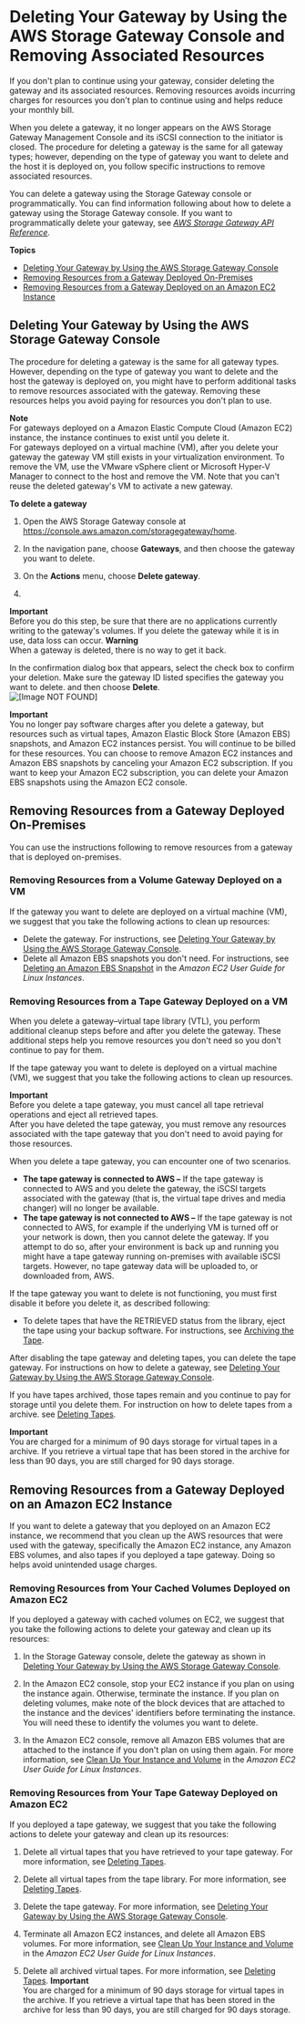 # Deleting Your Gateway by Using the AWS Storage Gateway Console and Removing Associated Resources<a name="deleting-gateway-common"></a>

If you don't plan to continue using your gateway, consider deleting the gateway and its associated resources\. Removing resources avoids incurring charges for resources you don't plan to continue using and helps reduce your monthly bill\. 

When you delete a gateway, it no longer appears on the AWS Storage Gateway Management Console and its iSCSI connection to the initiator is closed\. The procedure for deleting a gateway is the same for all gateway types; however, depending on the type of gateway you want to delete and the host it is deployed on, you follow specific instructions to remove associated resources\. 

You can delete a gateway using the Storage Gateway console or programmatically\. You can find information following about how to delete a gateway using the Storage Gateway console\. If you want to programmatically delete your gateway, see *[AWS Storage Gateway API Reference](https://docs.aws.amazon.com/storagegateway/latest/APIReference/)\.* 

**Topics**
+ [Deleting Your Gateway by Using the AWS Storage Gateway Console](#delete-gateway-procedure)
+ [Removing Resources from a Gateway Deployed On\-Premises](#remove-resources-onpremise)
+ [Removing Resources from a Gateway Deployed on an Amazon EC2 Instance](#EC2GatewayCleanup)

## Deleting Your Gateway by Using the AWS Storage Gateway Console<a name="delete-gateway-procedure"></a>

The procedure for deleting a gateway is the same for all gateway types\. However, depending on the type of gateway you want to delete and the host the gateway is deployed on, you might have to perform additional tasks to remove resources associated with the gateway\. Removing these resources helps you avoid paying for resources you don't plan to use\. 

**Note**  
For gateways deployed on a Amazon Elastic Compute Cloud \(Amazon EC2\) instance, the instance continues to exist until you delete it\.  
For gateways deployed on a virtual machine \(VM\), after you delete your gateway the gateway VM still exists in your virtualization environment\. To remove the VM, use the VMware vSphere client or Microsoft Hyper\-V Manager to connect to the host and remove the VM\. Note that you can't reuse the deleted gateway's VM to activate a new gateway\.

**To delete a gateway**

1. Open the AWS Storage Gateway console at [https://console\.aws\.amazon\.com/storagegateway/home](https://console.aws.amazon.com/storagegateway/)\.

1. In the navigation pane, choose **Gateways**, and then choose the gateway you want to delete\.

1. On the **Actions** menu, choose **Delete gateway**\.

1. 
**Important**  
Before you do this step, be sure that there are no applications currently writing to the gateway's volumes\. If you delete the gateway while it is in use, data loss can occur\.
**Warning**  
When a gateway is deleted, there is no way to get it back\.

   In the confirmation dialog box that appears, select the check box to confirm your deletion\. Make sure the gateway ID listed specifies the gateway you want to delete\. and then choose **Delete**\.  
![\[Image NOT FOUND\]](http://docs.aws.amazon.com/storagegateway/latest/userguide/images/delete-gateway.png)

**Important**  
You no longer pay software charges after you delete a gateway, but resources such as virtual tapes, Amazon Elastic Block Store \(Amazon EBS\) snapshots, and Amazon EC2 instances persist\. You will continue to be billed for these resources\. You can choose to remove Amazon EC2 instances and Amazon EBS snapshots by canceling your Amazon EC2 subscription\. If you want to keep your Amazon EC2 subscription, you can delete your Amazon EBS snapshots using the Amazon EC2 console\.

## Removing Resources from a Gateway Deployed On\-Premises<a name="remove-resources-onpremise"></a>

You can use the instructions following to remove resources from a gateway that is deployed on\-premises\.

### Removing Resources from a Volume Gateway Deployed on a VM<a name="MaintenanceDeleteGateway-common"></a>

If the gateway you want to delete are deployed on a virtual machine \(VM\), we suggest that you take the following actions to clean up resources: 
+ Delete the gateway\. For instructions, see [Deleting Your Gateway by Using the AWS Storage Gateway Console](#delete-gateway-procedure)\.
+ Delete all Amazon EBS snapshots you don't need\. For instructions, see [Deleting an Amazon EBS Snapshot](https://docs.aws.amazon.com/AWSEC2/latest/UserGuide/ebs-deleting-snapshot.html) in the *Amazon EC2 User Guide for Linux Instances*\.

### Removing Resources from a Tape Gateway Deployed on a VM<a name="MaintenanceDeleteGateway-vtl-common"></a>

When you delete a gateway–virtual tape library \(VTL\), you perform additional cleanup steps before and after you delete the gateway\. These additional steps help you remove resources you don't need so you don't continue to pay for them\. 

If the tape gateway you want to delete is deployed on a virtual machine \(VM\), we suggest that you take the following actions to clean up resources\.

**Important**  
Before you delete a tape gateway, you must cancel all tape retrieval operations and eject all retrieved tapes\.  
After you have deleted the tape gateway, you must remove any resources associated with the tape gateway that you don't need to avoid paying for those resources\.

When you delete a tape gateway, you can encounter one of two scenarios\.
+ ****The tape gateway is connected to AWS** –** If the tape gateway is connected to AWS and you delete the gateway, the iSCSI targets associated with the gateway \(that is, the virtual tape drives and media changer\) will no longer be available\. 
+ ****The tape gateway is not connected to AWS** –** If the tape gateway is not connected to AWS, for example if the underlying VM is turned off or your network is down, then you cannot delete the gateway\. If you attempt to do so, after your environment is back up and running you might have a tape gateway running on\-premises with available iSCSI targets\. However, no tape gateway data will be uploaded to, or downloaded from, AWS\. 

If the tape gateway you want to delete is not functioning, you must first disable it before you delete it, as described following: 
+ To delete tapes that have the RETRIEVED status from the library, eject the tape using your backup software\. For instructions, see [Archiving the Tape](backup_netbackup-vtl.md#GettingStarted-archiving-tapes-vtl)\.

After disabling the tape gateway and deleting tapes, you can delete the tape gateway\. For instructions on how to delete a gateway, see [Deleting Your Gateway by Using the AWS Storage Gateway Console](#delete-gateway-procedure)\.

If you have tapes archived, those tapes remain and you continue to pay for storage until you delete them\. For instruction on how to delete tapes from a archive\. see [Deleting Tapes](managing-gateway-vtl.md#deleting-tapes-vtl)\. 

**Important**  
You are charged for a minimum of 90 days storage for virtual tapes in a archive\. If you retrieve a virtual tape that has been stored in the archive for less than 90 days, you are still charged for 90 days storage\. 

## Removing Resources from a Gateway Deployed on an Amazon EC2 Instance<a name="EC2GatewayCleanup"></a>

If you want to delete a gateway that you deployed on an Amazon EC2 instance, we recommend that you clean up the AWS resources that were used with the gateway, specifically the Amazon EC2 instance, any Amazon EBS volumes, and also tapes if you deployed a tape gateway\. Doing so helps avoid unintended usage charges\.

### Removing Resources from Your Cached Volumes Deployed on Amazon EC2<a name="ec2-delete-cached"></a>

If you deployed a gateway with cached volumes on EC2, we suggest that you take the following actions to delete your gateway and clean up its resources:

1. In the Storage Gateway console, delete the gateway as shown in [Deleting Your Gateway by Using the AWS Storage Gateway Console](#delete-gateway-procedure)\.

1. In the Amazon EC2 console, stop your EC2 instance if you plan on using the instance again\. Otherwise, terminate the instance\. If you plan on deleting volumes, make note of the block devices that are attached to the instance and the devices' identifiers before terminating the instance\. You will need these to identify the volumes you want to delete\. 

1. In the Amazon EC2 console, remove all Amazon EBS volumes that are attached to the instance if you don't plan on using them again\. For more information, see [Clean Up Your Instance and Volume](https://docs.aws.amazon.com/AWSEC2/latest/UserGuide/ec2-clean-up-your-instance.html) in the *Amazon EC2 User Guide for Linux Instances*\.

### Removing Resources from Your Tape Gateway Deployed on Amazon EC2<a name="ec2-delete-vtl"></a>

If you deployed a tape gateway, we suggest that you take the following actions to delete your gateway and clean up its resources:

1. Delete all virtual tapes that you have retrieved to your tape gateway\. For more information, see [Deleting Tapes](managing-gateway-vtl.md#deleting-tapes-vtl)\.

1. Delete all virtual tapes from the tape library\. For more information, see [Deleting Tapes](managing-gateway-vtl.md#deleting-tapes-vtl)\.

1. Delete the tape gateway\. For more information, see [Deleting Your Gateway by Using the AWS Storage Gateway Console](#delete-gateway-procedure)\.

1. Terminate all Amazon EC2 instances, and delete all Amazon EBS volumes\. For more information, see [Clean Up Your Instance and Volume](https://docs.aws.amazon.com/AWSEC2/latest/UserGuide/ec2-clean-up-your-instance.html) in the *Amazon EC2 User Guide for Linux Instances*\.

1. Delete all archived virtual tapes\. For more information, see [Deleting Tapes](managing-gateway-vtl.md#deleting-tapes-vtl)\.
**Important**  
You are charged for a minimum of 90 days storage for virtual tapes in the archive\. If you retrieve a virtual tape that has been stored in the archive for less than 90 days, you are still charged for 90 days storage\. 
